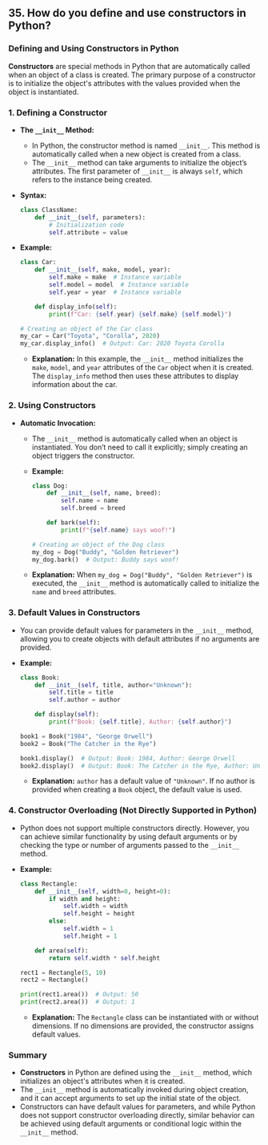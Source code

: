 ## 35. How do you define and use constructors in Python?


### Defining and Using Constructors in Python

**Constructors** are special methods in Python that are automatically called when an object of a class is created. The primary purpose of a constructor is to initialize the object's attributes with the values provided when the object is instantiated.

### 1. **Defining a Constructor**

- **The `__init__` Method:**
  - In Python, the constructor method is named `__init__`. This method is automatically called when a new object is created from a class.
  - The `__init__` method can take arguments to initialize the object’s attributes. The first parameter of `__init__` is always `self`, which refers to the instance being created.
  
- **Syntax:**
  ```python
  class ClassName:
      def __init__(self, parameters):
          # Initialization code
          self.attribute = value
  ```

- **Example:**
  ```python
  class Car:
      def __init__(self, make, model, year):
          self.make = make  # Instance variable
          self.model = model  # Instance variable
          self.year = year  # Instance variable

      def display_info(self):
          print(f"Car: {self.year} {self.make} {self.model}")

  # Creating an object of the Car class
  my_car = Car("Toyota", "Corolla", 2020)
  my_car.display_info()  # Output: Car: 2020 Toyota Corolla
  ```

  - **Explanation:** In this example, the `__init__` method initializes the `make`, `model`, and `year` attributes of the `Car` object when it is created. The `display_info` method then uses these attributes to display information about the car.

### 2. **Using Constructors**

- **Automatic Invocation:**
  - The `__init__` method is automatically called when an object is instantiated. You don’t need to call it explicitly; simply creating an object triggers the constructor.
  
  - **Example:**
    ```python
    class Dog:
        def __init__(self, name, breed):
            self.name = name
            self.breed = breed

        def bark(self):
            print(f"{self.name} says woof!")

    # Creating an object of the Dog class
    my_dog = Dog("Buddy", "Golden Retriever")
    my_dog.bark()  # Output: Buddy says woof!
    ```

  - **Explanation:** When `my_dog = Dog("Buddy", "Golden Retriever")` is executed, the `__init__` method is automatically called to initialize the `name` and `breed` attributes.

### 3. **Default Values in Constructors**

- You can provide default values for parameters in the `__init__` method, allowing you to create objects with default attributes if no arguments are provided.

- **Example:**
  ```python
  class Book:
      def __init__(self, title, author="Unknown"):
          self.title = title
          self.author = author

      def display(self):
          print(f"Book: {self.title}, Author: {self.author}")

  book1 = Book("1984", "George Orwell")
  book2 = Book("The Catcher in the Rye")

  book1.display()  # Output: Book: 1984, Author: George Orwell
  book2.display()  # Output: Book: The Catcher in the Rye, Author: Unknown
  ```

  - **Explanation:** `author` has a default value of `"Unknown"`. If no author is provided when creating a `Book` object, the default value is used.

### 4. **Constructor Overloading (Not Directly Supported in Python)**

- Python does not support multiple constructors directly. However, you can achieve similar functionality by using default arguments or by checking the type or number of arguments passed to the `__init__` method.

- **Example:**
  ```python
  class Rectangle:
      def __init__(self, width=0, height=0):
          if width and height:
              self.width = width
              self.height = height
          else:
              self.width = 1
              self.height = 1

      def area(self):
          return self.width * self.height

  rect1 = Rectangle(5, 10)
  rect2 = Rectangle()

  print(rect1.area())  # Output: 50
  print(rect2.area())  # Output: 1
  ```

  - **Explanation:** The `Rectangle` class can be instantiated with or without dimensions. If no dimensions are provided, the constructor assigns default values.

### Summary

- **Constructors** in Python are defined using the `__init__` method, which initializes an object's attributes when it is created.
- The `__init__` method is automatically invoked during object creation, and it can accept arguments to set up the initial state of the object.
- Constructors can have default values for parameters, and while Python does not support constructor overloading directly, similar behavior can be achieved using default arguments or conditional logic within the `__init__` method.